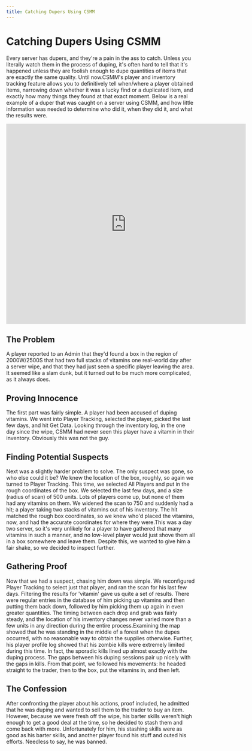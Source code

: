 ```yaml
---
title: Catching Dupers Using CSMM
---
```


# Catching Dupers Using CSMM

Every server has dupers, and they're a pain in the ass to catch. Unless you literally watch them in the process of duping, it's often hard to tell that it's happened unless they are foolish enough to dupe quantities of items that are exactly the same quality. Until now.CSMM's player and inventory tracking feature allows you to definitively tell when/where a player obtained items, narrowing down whether it was a lucky find or a duplicated item, and exactly how many things they found at that exact moment. Below is a real example of a duper that was caught on a server using CSMM, and how little information was needed to determine who did it, when they did it, and what the results were.

<div align="center">
    <iframe src='https://gfycat.com/ifr/ThickShinyCrustacean' frameborder='0' scrolling='no' allowfullscreen width='640' height='535'></iframe>
</div>

## The Problem

A player reported to an Admin that they'd found a box in the region of 2000W/2500S that had two full stacks of vitamins one real-world day after a server wipe, and that they had just seen a specific player leaving the area. It seemed like a slam dunk, but it turned out to be much more complicated, as it always does.

## Proving Innocence

The first part was fairly simple. A player had been accused of duping vitamins. We went into Player Tracking, selected the player, picked the last few days, and hit Get Data. Looking through the inventory log, in the one day since the wipe, CSMM had never seen this player have a vitamin in their inventory. Obviously this was not the guy.

## Finding Potential Suspects

Next was a slightly harder problem to solve. The only suspect was gone, so who else could it be? We knew the location of the box, roughly, so again we turned to Player Tracking. This time, we selected All Players and put in the rough coordinates of the box. We selected the last few days, and a size (radius of scan) of 500 units. Lots of players come up, but none of them had any vitamins on them. We widened the scan to 750 and suddenly had a hit; a player taking two stacks of vitamins out of his inventory. The hit matched the rough box coordinates, so we knew who'd placed the vitamins, now, and had the accurate coordinates for where they were.This was a day two server, so it's very unlikely for a player to have gathered that many vitamins in such a manner, and no low-level player would just shove them all in a box somewhere and leave them. Despite this, we wanted to give him a fair shake, so we decided to inspect further.

## Gathering Proof

Now that we had a suspect, chasing him down was simple. We reconfigured Player Tracking to select just that player, and ran the scan for his last few days. Filtering the results for 'vitamin' gave us quite a set of results. There were regular entries in the database of him picking up vitamins and then putting them back down, followed by him picking them up again in even greater quantities. The timing between each drop and grab was fairly steady, and the location of his inventory changes never varied more than a few units in any direction during the entire process.Examining the map showed that he was standing in the middle of a forest when the dupes occurred, with no reasonable way to obtain the supplies otherwise. Further, his player profile log showed that his zombie kills were extremely limited during this time. In fact, the sporadic kills lined up almost exactly with the duping process. The gaps between his duping sessions pair up nicely with the gaps in kills. From that point, we followed his movements: he headed straight to the trader, then to the box, put the vitamins in, and then left.

## The Confession

After confronting the player about his actions, proof included, he admitted that he was duping and wanted to sell them to the trader to buy an item. However, because we were fresh off the wipe, his barter skills weren't high enough to get a good deal at the time, so he decided to stash them and come back with more. Unfortunately for him, his stashing skills were as good as his barter skills, and another player found his stuff and outed his efforts. Needless to say, he was banned.
